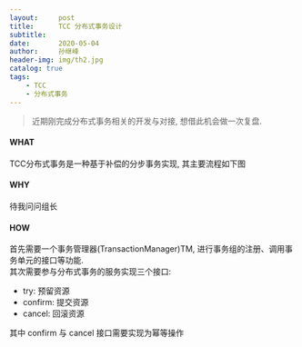 ```yaml
---
layout:     post
title:      TCC 分布式事务设计
subtitle:   
date:       2020-05-04
author:     孙继峰
header-img: img/th2.jpg
catalog: true
tags:
    - TCC
    - 分布式事务
---
```


> 近期刚完成分布式事务相关的开发与对接, 想借此机会做一次复盘.

#### WHAT
TCC分布式事务是一种基于补偿的分步事务实现, 其主要流程如下图
[](image)

#### WHY
待我问问组长

#### HOW
首先需要一个事务管理器(TransactionManager)TM, 进行事务组的注册、调用事务单元的接口等功能.<br>
其次需要参与分布式事务的服务实现三个接口:<br>
- try: 预留资源
- confirm: 提交资源
- cancel: 回滚资源

其中 confirm 与 cancel 接口需要实现为幂等操作